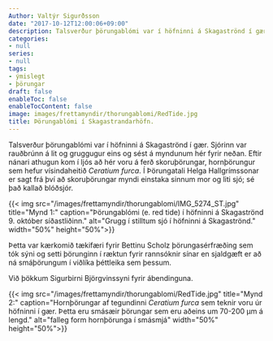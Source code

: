 ```yaml
---
Author: Valtýr Sigurðsson
date: "2017-10-12T12:00:06+09:00"
description: Talsverður þörungablómi var í höfninni á Skagaströnd í gær. Sjórinn var rauðbrúnn á lit og gruggugur eins og sést á myndunum hér fyrir neðan. Eftir nánari athugun kom í ljós...
categories:
- null
series:
- null
tags:
- ýmislegt
- þörungar
draft: false
enableToc: false
enableTocContent: false
image: images/frettamyndir/thorungablomi/RedTide.jpg
title: Þörungablómi í Skagastrandarhöfn.
---
```

  
Talsverður þörungablómi var í höfninni á Skagaströnd í gær. Sjórinn var rauðbrúnn á lit og gruggugur eins og sést á myndunum hér fyrir neðan. Eftir nánari athugun kom í ljós að hér voru á ferð skoruþörungar, hornþörungur sem hefur vísindaheitið *Ceratium furca*. Í Þörungatali Helga Hallgrímssonar er sagt frá því að skoruþörungar myndi einstaka sinnum mor og liti sjó; sé það kallað blóðsjór.

{{< img src="/images/frettamyndir/thorungablomi/IMG_5274_ST.jpg" title="Mynd 1:" caption="Þörungablómi (e. red tide) í höfninni á Skagaströnd 9. október síðastliðinn." alt="Grugg í stilltum sjó í höfninni á Skagaströnd." width="50%" height="50%">}}

Þetta var kærkomið tækifæri fyrir Bettinu Scholz þörungasérfræðing sem tók sýni og setti þörunginn í ræktun fyrir rannsóknir sínar en sjaldgæft er að ná smáþörungum í viðlíka þéttleika sem þessum.

Við þökkum Sigurbirni Björgvinssyni fyrir ábendinguna.

{{< img src="/images/frettamyndir/thorungablomi/RedTide.jpg" title="Mynd 2:" caption="Hornþörungar af tegundinni *Ceratium furca* sem teknir voru úr höfninni í gær. Þetta eru smásæir þörungar sem eru aðeins um 70-200 µm á lengd." alt="falleg form hornþörunga í smásmjá" width="50%" height="50%">}}
